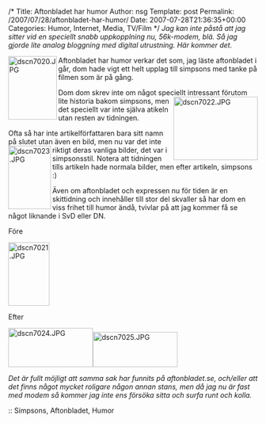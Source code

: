 /*
 Title: Aftonbladet har humor
 Author: nsg
 Template: post
 Permalink: /2007/07/28/aftonbladet-har-humor/
 Date: 2007-07-28T21:36:35+00:00
 Categories: Humor, Internet, Media, TV/Film
*/
*Jag kan inte påstå att jag sitter vid en speciellt snabb uppkopplning nu, 56k-modem, blä. Så jag gjorde lite analog bloggning med digital utrustning. Här kommer det.*

<a href="http://cdn.junkpile.se/2007/07/dscn7020.JPG" onclick="return false;" title="Direct link to file"><img src="http://cdn.junkpile.se/2007/07/dscn7020.thumbnail.JPG" title="dscn7020.JPG" alt="dscn7020.JPG" align="left" height="128" width="98" /></a>Aftonbladet har humor verkar det som, jag läste aftonbladet i går, dom hade vigt ett helt upplag till simpsons med tanke på filmen som är på gång.

Dom dom skrev inte om något speciellt intressant förutom lite<a href="http://cdn.junkpile.se/2007/07/dscn7022.JPG" onclick="return false;" title="Direct link to file"><img src="http://cdn.junkpile.se/2007/07/dscn7022.thumbnail.JPG" title="dscn7022.JPG" alt="dscn7022.JPG" align="right" height="128" width="170" /></a> historia bakom simpsons, men det speciellt var inte själva atikeln utan resten av tidningen.

Ofta så har inte artikelförfattaren bara sitt namn på slutet utan även en bild, men nu var det inte riktigt deras <a href="http://cdn.junkpile.se/2007/07/dscn7023.JPG" onclick="return false;" title="Direct link to file"><img src="http://cdn.junkpile.se/2007/07/dscn7023.thumbnail.JPG" title="dscn7023.JPG" alt="dscn7023.JPG" align="left" height="128" width="86" /></a>vanliga bilder, det var i simpsonsstil. Notera att tidningen tills artikeln hade normala bilder, men efter artikeln, simpsons :) 

Även om aftonbladet och expressen nu för tiden är en skittidning och innehåller till stor del skvaller så har dom en viss frihet till humor ändå, tvivlar på att jag kommer få se något liknande i SvD eller DN.

Före

<a href="http://cdn.junkpile.se/2007/07/dscn7021.JPG" onclick="return false;" title="Direct link to file"><img src="http://cdn.junkpile.se/2007/07/dscn7021.thumbnail.JPG" alt="dscn7021.JPG" height="128" width="83" /></a>

Efter

<a href="http://cdn.junkpile.se/2007/07/dscn7024.JPG" onclick="return false;" title="Direct link to file"><img src="http://cdn.junkpile.se/2007/07/dscn7024.thumbnail.JPG" alt="dscn7024.JPG" height="79" width="171" /></a><a href="http://cdn.junkpile.se/2007/07/dscn7025.JPG" onclick="return false;" title="Direct link to file"><img src="http://cdn.junkpile.se/2007/07/dscn7025.thumbnail.JPG" alt="dscn7025.JPG" height="71" width="171" /></a>

*Det är fullt möjligt att samma sak har funnits på aftonbladet.se, och/eller att det finns något mycket roligare någon annan stans, men då jag nu är fast med modem så kommer jag inte ens försöka sitta och surfa runt och kolla.*

:: Simpsons, Aftonbladet, Humor

<small></small>